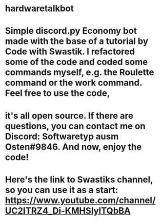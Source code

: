 # hardwaretalkbot
# Simple discord.py Economy bot made with the base of a tutorial by Code with Swastik. I refactored some of the code and coded some commands myself, e.g. the Roulette command or the work command. Feel free to use the code,
# it's all open source. If there are questions, you can contact me on Discord: Softwaretyp ausm Osten#9846. And now, enjoy the code!

# Here's the link to Swastiks channel, so you can use it as a start: https://www.youtube.com/channel/UC2ITRZ4_Di-KMHSIylTQbBA
